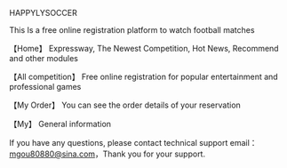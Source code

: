  HAPPYLYSOCCER

 This Is a free online registration platform to watch football matches

【Home】 Expressway, The Newest Competition, Hot News, Recommend and other modules

【All competition】 Free online registration for popular entertainment and professional games

【My Order】 You can see the order details of your reservation

【My】 General information

If you have any questions, please contact technical support email：mgou80880@sina.com，Thank you for your support.
